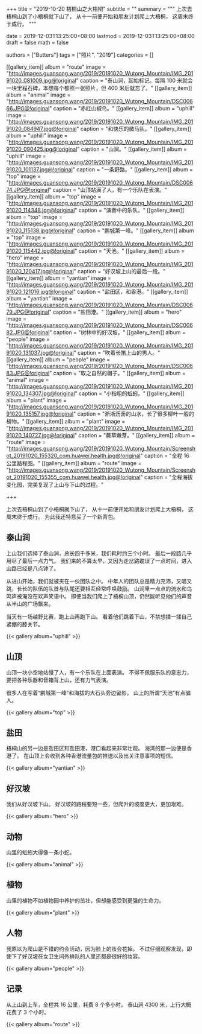 +++
title = "2019-10-20 梧桐山之大梧桐"
subtitle = ""
summary = """
上次去梧桐山到了小梧桐就下山了，
从十一前便开始和朋友计划爬上大梧桐，
这周末终于成行。
"""

date = 2019-12-03T13:25:00+08:00
lastmod = 2019-12-03T13:25:00+08:00
draft = false
math = false

authors = ["Butters"]
tags = ["照片", "2019"]
categories = []

[[gallery_item]]
album = "route"
image = "http://images.guansong.wang/2019/20191020_Wutong_Mountain/IMG_20191020_081009.jpg@!original"
caption = "泰山涧，起始标记。每隔 100 米就会一块里程石碑，本想每个都照一张照片，但 400 米后就忘了。"
[[gallery_item]]
album = "animal"
image = "http://images.guansong.wang/2019/20191020_Wutong_Mountain/DSC00666.JPG@!original"
caption = "赤红山椒鸟。"
[[gallery_item]]
album = "uphill"
image = "http://images.guansong.wang/2019/20191020_Wutong_Mountain/IMG_20191020_084947.jpg@!original"
caption = "和快乐的微马队。"
[[gallery_item]]
album = "uphill"
image = "http://images.guansong.wang/2019/20191020_Wutong_Mountain/IMG_20191020_090425.jpg@!original"
caption = "山涧。"
[[gallery_item]]
album = "uphill"
image = "http://images.guansong.wang/2019/20191020_Wutong_Mountain/IMG_20191020_101137.jpg@!original"
caption = "一条野路。"
[[gallery_item]]
album = "top"
image = "http://images.guansong.wang/2019/20191020_Wutong_Mountain/DSC00674.JPG@!original"
caption = "山顶站满了人，有一个乐队在表演。"
[[gallery_item]]
album = "top"
image = "http://images.guansong.wang/2019/20191020_Wutong_Mountain/IMG_20191020_114348.jpg@!original"
caption = "演奏中的乐队。"
[[gallery_item]]
album = "top"
image = "http://images.guansong.wang/2019/20191020_Wutong_Mountain/IMG_20191020_115138.jpg@!original"
caption = "鹏城第一峰。"
[[gallery_item]]
album = "top"
image = "http://images.guansong.wang/2019/20191020_Wutong_Mountain/IMG_20191020_115442.jpg@!original"
caption = "天池。"
[[gallery_item]]
album = "hero"
image = "http://images.guansong.wang/2019/20191020_Wutong_Mountain/IMG_20191020_120417.jpg@!original"
caption = "好汉坡上山的最后一段。"
[[gallery_item]]
album = "yantian"
image = "http://images.guansong.wang/2019/20191020_Wutong_Mountain/IMG_20191020_121016.jpg@!original"
caption = "盐田区，和香港。"
[[gallery_item]]
album = "yantian"
image = "http://images.guansong.wang/2019/20191020_Wutong_Mountain/DSC00679.JPG@!original"
caption = "盐田港。"
[[gallery_item]]
album = "hero"
image = "http://images.guansong.wang/2019/20191020_Wutong_Mountain/DSC00682.JPG@!original"
caption = "树林中的好汉坡。"
[[gallery_item]]
album = "people"
image = "http://images.guansong.wang/2019/20191020_Wutong_Mountain/IMG_20191020_131037.jpg@!original"
caption = "吹着长笛上山的男人。"
[[gallery_item]]
album = "people"
image = "http://images.guansong.wang/2019/20191020_Wutong_Mountain/DSC00683.JPG@!original"
caption = "取之自然的帽子。"
[[gallery_item]]
album = "animal"
image = "http://images.guansong.wang/2019/20191020_Wutong_Mountain/IMG_20191020_134307.jpg@!original"
caption = "小指粗的蚯蚓。"
[[gallery_item]]
album = "plant"
image = "http://images.guansong.wang/2019/20191020_Wutong_Mountain/IMG_20191020_135157.jpg@!original"
caption = "淅淅沥沥的山水，长了很多柳叶一般的植物。"
[[gallery_item]]
album = "plant"
image = "http://images.guansong.wang/2019/20191020_Wutong_Mountain/IMG_20191020_140727.jpg@!original"
caption = "蕨草嫩芽。"
[[gallery_item]]
album = "route"
image = "http://images.guansong.wang/2019/20191020_Wutong_Mountain/Screenshot_20191020_155320_com.huawei.health.jpg@!original"
caption = "全程 16 公里路程图。"
[[gallery_item]]
album = "route"
image = "http://images.guansong.wang/2019/20191020_Wutong_Mountain/Screenshot_20191020_155355_com.huawei.health.jpg@!original"
caption = "全程海拔变化图，完美复现了上山与下山的过程。"

+++

上次去梧桐山到了小梧桐就下山了，
从十一前便开始和朋友计划爬上大梧桐，
这周末终于成行。
为此我还特意买了一个新背包。

## 泰山涧 

上山我们选择了泰山涧，总长四千多米，我们耗时约三个小时。
最后一段路几乎用尽了最后一点力气。
我们来的不算太早，又因为走岔路耽误了一点时间，进入山路已经是八点钟了。

从进山开始，我们就被夹在一伙团队之中。
中年人的团队总是精力充沛，又唱又跳，长长的队伍的队首与队尾还要相互经常呼唤鼓励。
山涧里一点点的流水和鸟鸣声被淹没在欢声笑语中。
即便当我们爬上了梧桐山顶，仍然能听见他们的声音从半山的广场飘来。

当天有一场越野比赛，跑上山再跑下山。
看着他们跳着下山，不禁想揉一揉自己紧绷的膝关节。

{{< gallery album="uphill" >}}

## 山顶

山顶一块小空地站慢了人，有一个乐队在上面表演。
不得不佩服乐队的意志力，要把各种乐器和音箱背上山，还有力气表演。

很多人在写着“鹏城第一峰”和海拔的大石头旁边留影。
山上的所谓“天池”有点骗人。

{{< gallery album="top" >}}

## 盐田

梧桐山的另一边是盐田区和盐田港，港口看起来非常壮观。
海湾的那一边便是香港了。
在山顶上会收到各种香港流量包的推送以及出关注意事项的短信。

{{< gallery album="yantian" >}}

## 好汉坡

我们从好汉坡下山。
好汉坡的路程要短一些，但爬升的坡度更大，更加艰难。

{{< gallery album="hero" >}}

## 动物

山里的蚯蚓大得像一条小蛇。

{{< gallery album="animal" >}}

## 植物

山里的植物不如植物园中养护的茁壮，但却能感受到更强的生命力。

{{< gallery album="plant" >}}

## 人物

我原以为爬山是不错的约会活动，因为脸上的妆会花掉。
不过仔细观察发现，即使下了好汉坡在女卫生间外排队的人里还都是很好的妆容。

{{< gallery album="people" >}}

## 记录

从上山到上车，全程共 16 公里，耗费 8 个多小时。
泰山涧 4300 米，上行大概花费了 3 个小时。

{{< gallery album="route" >}}